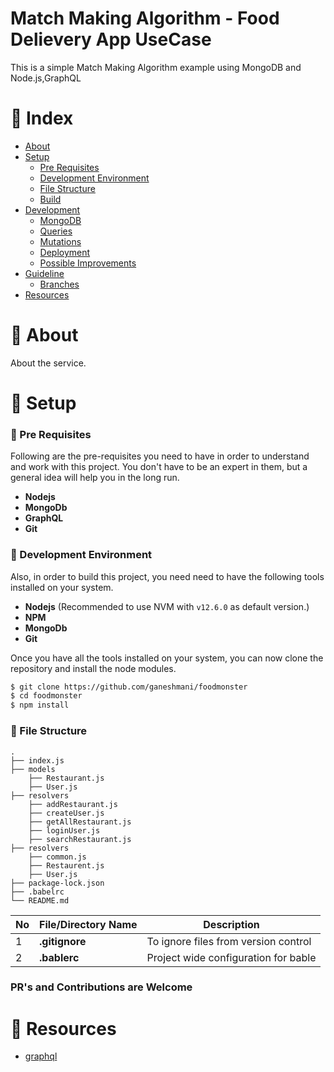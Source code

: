 
# Match Making Algorithm - Food Delievery App UseCase

This is a simple Match Making Algorithm example using MongoDB and Node.js,GraphQL

# :ledger: Index

- [About](#beginner-about)
- [Setup](#nut_and_bolt-setup)
  - [Pre Requisites](#notebook-pre-requisites)
  - [Development Environment](#milky_way-development-environment)
  - [File Structure](#file_folder-file-structure)
  - [Build](#wrench-build)
- [Development](#hammer-development)
  - [MongoDB](#floppy_disk-mongodb)
  - [Queries](#mag_right-queries)
  - [Mutations](#mag-mutations)
  - [Deployment](#rocket-deployment)
  - [Possible Improvements](#chart_with_upwards_trend-possible-improvements)
- [Guideline](#exclamation-guideline)
  - [Branches](#cactus-branches)
- [Resources](#page_facing_up-resources)

# :beginner: About

About the service.

# :nut_and_bolt: Setup

### :notebook: Pre Requisites

Following are the pre-requisites you need to have in order to understand and work with this project. You don't have to be an expert in them, but a general idea will help you in the long run.

-   **Nodejs**
-   **MongoDb**
-   **GraphQL**
-   **Git**

### :milky_way: Development Environment

Also, in order to build this project, you need need to have the following tools installed on your system.

-   **Nodejs** (Recommended to use NVM with `v12.6.0` as default version.) 
-   **NPM**
-   **MongoDb**
-   **Git**

Once you have all the tools installed on your system, you can now clone the repository
and install the node modules.

``` bash
$ git clone https://github.com/ganeshmani/foodmonster
$ cd foodmonster
$ npm install
```

### :file_folder: File Structure

```
.
├── index.js
├── models
    ├── Restaurant.js
    ├── User.js
├── resolvers
    ├── addRestaurant.js
    ├── createUser.js
    ├── getAllRestaurant.js
    ├── loginUser.js
    ├── searchRestaurant.js
├── resolvers   
    ├── common.js
    ├── Restaurent.js
    ├── User.js
├── package-lock.json
├── .babelrc   
└── README.md

```

 **No** | **File/Directory Name** | **Description**
----|---------------------|------------
 1  | **.gitignore** | To ignore files from version control
 2  | **.bablerc** | Project wide configuration for bable


### PR's and Contributions are Welcome

# :page_facing_up: Resources

- [graphql](https://cloudnweb.dev/2019/06/graphql-with-apollo-server-and-express-graphql-series-part-1/)